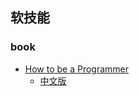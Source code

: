 ## 软技能

### book
* [How to be a Programmer](https://github.com/braydie/HowToBeAProgrammer)
  * [中文版](https://github.com/braydie/HowToBeAProgrammer/blob/master/zh/README.md)